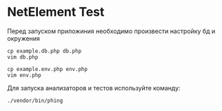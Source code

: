 # NetElement Test

Перед запуском приложиния необходимо произвести настройку бд
и окружения

```
cp example.db.php db.php
vim db.php

cp example.env.php env.php
vim env.php
```

Для запуска анализаторов и тестов используйте команду:

`./vendor/bin/phing`
